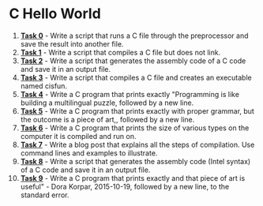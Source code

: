 # C Hello World

1. **[Task 0](./0-preprocessor)** - Write a script that runs a C file through the preprocessor and save the result into another file.
2. **[Task 1](./1-compiler)** - Write a script that compiles a C file but does not link.
3. **[Task 2](./2-assembler)** - Write a script that generates the assembly code of a C code and save it in an output file.
4. **[Task 3](./3-name)** - Write a script that compiles a C file and creates an executable named cisfun.
5. **[Task 4](./4-puts.c)** - Write a C program that prints exactly "Programming is like building a multilingual puzzle, followed by a new line.
6. **[Task 5](./5-printf.c)** - Write a C program that prints exactly with proper grammar, but the outcome is a piece of art,, followed by a new line.
7. **[Task 6](./6-size.c)** - Write a C program that prints the size of various types on the computer it is compiled and run on.
8. **[Task 7]()** - Write a blog post that explains all the steps of compilation. Use command lines and examples to illustrate.
9. **[Task 8](./100-intel)** - Write a script that generates the assembly code (Intel syntax) of a C code and save it in an output file.
10. **[Task 9](./101-quote.c)** - Write a C program that prints exactly and that piece of art is useful" - Dora Korpar, 2015-10-19, followed by a new line, to the standard error.
